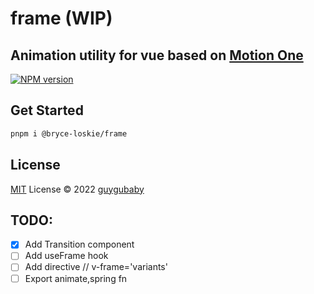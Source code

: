 # frame (WIP)

## Animation utility for vue based on [Motion One](https://motion.dev/)

[![NPM version](https://img.shields.io/npm/v/@bryce-loskie/frame?color=a1b858&label=)](https://www.npmjs.com/package/@bryce-loskie/frame)

## Get Started

```bash
pnpm i @bryce-loskie/frame
```

## License

[MIT](./LICENSE) License © 2022 [guygubaby](https://github.com/guygubaby)

## TODO:

  - [x] Add Transition component
  - [ ] Add useFrame hook
  - [ ] Add directive // v-frame='variants'
  - [ ] Export animate,spring fn
